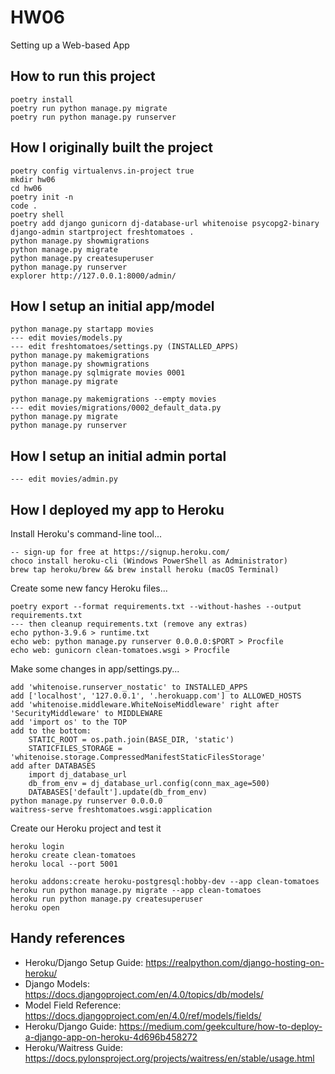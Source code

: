 # HW06
Setting up a Web-based App

## How to run this project

    poetry install
    poetry run python manage.py migrate
    poetry run python manage.py runserver

## How I originally built the project

    poetry config virtualenvs.in-project true
    mkdir hw06
    cd hw06
    poetry init -n
    code .
    poetry shell
    poetry add django gunicorn dj-database-url whitenoise psycopg2-binary
    django-admin startproject freshtomatoes .
    python manage.py showmigrations
    python manage.py migrate
    python manage.py createsuperuser
    python manage.py runserver
    explorer http://127.0.0.1:8000/admin/

## How I setup an initial app/model

    python manage.py startapp movies
    --- edit movies/models.py
    --- edit freshtomatoes/settings.py (INSTALLED_APPS)
    python manage.py makemigrations
    python manage.py showmigrations
    python manage.py sqlmigrate movies 0001
    python manage.py migrate

    python manage.py makemigrations --empty movies
    --- edit movies/migrations/0002_default_data.py
    python manage.py migrate
    python manage.py runserver

## How I setup an initial admin portal

    --- edit movies/admin.py

## How I deployed my app to Heroku

Install Heroku's command-line tool...

    -- sign-up for free at https://signup.heroku.com/
    choco install heroku-cli (Windows PowerShell as Administrator)
    brew tap heroku/brew && brew install heroku (macOS Terminal)

Create some new fancy Heroku files...

    poetry export --format requirements.txt --without-hashes --output requirements.txt
    --- then cleanup requirements.txt (remove any extras)
    echo python-3.9.6 > runtime.txt
    echo web: python manage.py runserver 0.0.0.0:$PORT > Procfile
    echo web: gunicorn clean-tomatoes.wsgi > Procfile

Make some changes in app/settings.py...

    add 'whitenoise.runserver_nostatic' to INSTALLED_APPS
    add ['localhost', '127.0.0.1', '.herokuapp.com'] to ALLOWED_HOSTS
    add 'whitenoise.middleware.WhiteNoiseMiddleware' right after 'SecurityMiddleware' to MIDDLEWARE
    add 'import os' to the TOP
    add to the bottom:
        STATIC_ROOT = os.path.join(BASE_DIR, 'static')
        STATICFILES_STORAGE = 'whitenoise.storage.CompressedManifestStaticFilesStorage'
    add after DATABASES
        import dj_database_url
        db_from_env = dj_database_url.config(conn_max_age=500)
        DATABASES['default'].update(db_from_env)
    python manage.py runserver 0.0.0.0
    waitress-serve freshtomatoes.wsgi:application

Create our Heroku project and test it

    heroku login
    heroku create clean-tomatoes
    heroku local --port 5001

    heroku addons:create heroku-postgresql:hobby-dev --app clean-tomatoes
    heroku run python manage.py migrate --app clean-tomatoes
    heroku run python manage.py createsuperuser
    heroku open

## Handy references

- Heroku/Django Setup Guide: https://realpython.com/django-hosting-on-heroku/
- Django Models: https://docs.djangoproject.com/en/4.0/topics/db/models/
- Model Field Reference: https://docs.djangoproject.com/en/4.0/ref/models/fields/
- Heroku/Django Guide: https://medium.com/geekculture/how-to-deploy-a-django-app-on-heroku-4d696b458272
- Heroku/Waitress Guide: https://docs.pylonsproject.org/projects/waitress/en/stable/usage.html